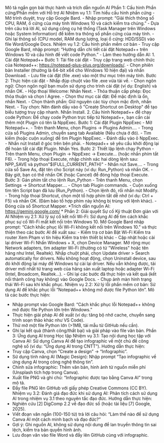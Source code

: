 Mô tả ngắn gọn bài thực hành và trích dẫn nguồn AI
Phần 1: Cấu hình Phần cứng/Phần mềm với Hỗ trợ AI 
  Nhiệm vụ 1.1: Tìm hiểu cấu hình phần cứng
    - Mở trình duyệt, truy cập Google Bard.
    - Nhập prompt: “Giải thích thông số CPU, RAM, ổ cứng của máy tính Windows 10 và cách kiểm tra chúng.”
    - Dựa trên câu trả lời AI, sử dụng công cụ hệ thống (Task Manager trên Windows hoặc System Information) để kiểm tra thông số phần cứng của máy tính.
    - Ghi lại thông số (CPU model, RAM dung lượng, loại ổ cứng: HDD/SSD) vào file Word/Google Docs.
  Nhiệm vụ 1.2: Cấu hình phần mềm cơ bản
    - Truy cập Google Bard, nhập prompt: “Hướng dẫn chi tiết cài đặt Notepad++ trên Windows 10 và cấu hình để viết code Python.”
    - Làm theo hướng dẫn AI: 
    1.	Cài đặt Notepad++
      Bước 1: Tải file cài đặt
      -	Truy cập trang web chính thức của Notepad++: https://notepad-plus-plus.org/downloads/.
      -	Chọn phiên bản Installer (thường là 64-bit x64 cho Windows 10 hiện đại) và nhấn Download.
      -	Lưu file cài đặt (file .exe) vào một thư mục trên máy tính.
      Bước 2: Thực hiện cài đặt
      -	Nhấp đúp chuột vào file .exe vừa tải về.
      -	Chọn ngôn ngữ: Chọn ngôn ngữ bạn muốn sử dụng cho trình cài đặt (ví dụ: English) và nhấn OK.
      -	Hộp thoại Welcome: Nhấn Next.
      -	Thỏa thuận cấp phép: Đọc thỏa thuận và chọn I Agree.
      -	Chọn thư mục cài đặt: Để mặc định là ổn, nhấn Next.
      -	Chọn thành phần: Giữ nguyên các tùy chọn mặc định, nhấn Next.
      -	Tùy chọn: Nên đánh dấu vào ô "Create Shortcut on Desktop" để tạo biểu tượng truy cập nhanh. Nhấn Install.
   2.	 Cấu hình Notepad++ để chạy code Python: Để chạy code Python trực tiếp từ Notepad++, bạn cần cài thêm một Plugin có tên là NppExec.
      Bước 1: Cài đặt Plugin NppExec
      -	Mở Notepad++.
      -	Trên thanh Menu, chọn Plugins $\to$ Plugins Admin....
      -	Trong cửa sổ Plugins Admin, chuyển sang tab Available (Nếu chưa ở đó).
      -	Tìm kiếm (hoặc cuộn xuống) để tìm Plugin NppExec.
      -	Đánh dấu vào ô NppExec.
      -	Nhấn nút Install ở góc trên bên phải.
      -	Notepad++ sẽ yêu cầu khởi động lại để hoàn tất cài đặt Plugin. Nhấn Yes.
      Bước 2: Thiết lập lệnh chạy Python
      -	Trên thanh Menu, chọn Plugin -> NppExec -> Execute... (hoặc nhấn phím tắt F6).
      -	Trong hộp thoại Execute, nhập chính xác hai dòng lệnh sau: NPP_SAVE và python"$(FULL_CURRENT_PATH)"
      -	Nhấn nút Save....
      -	Trong cửa sổ Save As, đặt tên cho Script này (ví dụ: Run_Python) và nhấn OK.
      -	Bây giờ, bạn có thể nhấn OK (hoặc Cancel) để đóng hộp thoại Execute.
      Bước 3: Gán phím tắt cho lệnh Run_Python 
      -	Trên thanh Menu, chọn Settings $\to$ Shortcut Mapper....
      -	Chọn tab Plugin commands.
      -	Cuộn xuống tìm tên Script bạn đã lưu (Run_Python).
      -	Chọn lệnh đó, rồi nhấn nút Modify.
      -	Trong hộp thoại Shortcut, chọn một tổ hợp phím tắt dễ nhớ (ví dụ: Ctrl + F5) và nhấn OK. (Đảm bảo tổ hợp phím này không bị trùng với lệnh khác).
      -	Đóng cửa sổ Shortcut Mapper.
*Trích dẫn nguồn AI: https://gemini.google.com/ *
Phần 2: Giải quyết Sự cố Kỹ thuật Đơn giản với AI
  Nhiệm vụ 2.1: Xử lý sự cố kết nối Wi-Fi:  Sử dụng AI để tìm cách khắc phục sự cố Wi-Fi mất kết nối trên Windows 10. Mở Google Bard nhập prompt: “Cách khắc phục lỗi Wi-Fi không kết nối trên Windows 10.” và thực thiện theo các bước AI đề xuất sau:
    - Kiểm tra cơ bản
      Bật Wi-Fi
      Kiểm tra router
      Xem Phạm vi tín hiệu
      Kiểm tra trên thiết bị khác
    - Cập nhật hoặc cài lại driver Wi-Fi
      Nhấn Windows + X, chọn Device Manager.
      Mở rộng mục Network adapters, tìm adapter Wi-Fi (thường có từ "Wireless" hoặc tên hãng như Intel, Realtek).
     Nhấp chuột phải, chọn Update driver > Search automatically for drivers.
      Nếu không hoạt động, chọn Uninstall device, sau đó khởi động lại máy để Windows tự cài lại driver.
      Nếu vẫn không được, tải driver mới nhất từ trang web của hãng sản xuất laptop hoặc adapter Wi-Fi (Intel, Broadcom, Realtek...).
    - Ghi lại các bước đã thực hiện và kết quả (kết nối thành công hay không) vào Google Docs.
    - Chụp ảnh màn hình trạng thái Wi-Fi sau khi khắc phục.
  Nhiệm vụ 2.2: Xử lý lỗi phần mềm cơ bản: Sử dụng AI để khắc phục lỗi “Notepad++ không mở được file Python lớn”. 
  Mô tả các bước thực hiện:
  - Nhập prompt vào Google Bard: “Cách khắc phục lỗi Notepad++ không mở được file Python lớn trên Windows.”
  - Thực hiện giải pháp AI đề xuất (ví dụ: tăng bộ nhớ cache, chuyển sang trình soạn thảo khác như VS Code).
  - Thử mở một file Python lớn (>1MB, tải mẫu từ GitHub nếu cần).
  - Ghi lại kết quả (thành công/thất bại) và giải pháp vào file văn bản.
Phần 3: Ứng dụng AI trong Học tập
  Nhiệm vụ 3.1: Tạo nội dung học tập với Canva AI: Sử dụng Canva AI để tạo infographic về một chủ đề công nghệ số (ví dụ: “Ứng dụng AI trong CNTT”).
 Hướng dẫn thực hiện:
   - Truy cập Canva, chọn “Create a design” → “Infographic”.
   - Sử dụng tính năng AI (Magic Design): Nhập prompt “Tạo infographic về ứng dụng AI trong công nghệ thông tin”.
   - Chỉnh sửa infographic: Thêm văn bản, hình ảnh từ nguồn miễn phí (Unsplash tích hợp trong Canva).
   - Xuất file PNG và ghi chú: “Infographic được tạo bằng Canva AI” trong mô tả.
   - Đẩy file PNG lên GitHub với giấy phép Creative Commons (CC BY).
  Nhiệm vụ 3.2: Đánh giá đạo đức khi sử dụng AI: Phân tích cách sử dụng AI trong nhiệm vụ 3.1 theo nguyên tắc đạo đức.
Hướng dẫn thực hiện:
 - Nghiên cứu [2] DigComp 2.2 về đạo đức số (hoặc tài liệu [7] Google, 2025).
 - Viết đoạn văn ngắn (100-150 từ) trả lời câu hỏi: “Làm thế nào để sử dụng Canva AI một cách minh bạch và đạo đức?”
 - Gợi ý: Ghi nguồn AI, không sử dụng nội dung để lan truyền thông tin sai lệch, kiểm tra bản quyền hình ảnh.
 - Lưu đoạn văn vào file Word và đẩy lên GitHub cùng với infographic.

